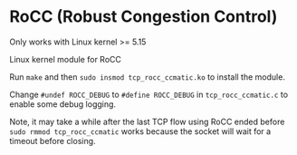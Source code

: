 # RoCC (Robust Congestion Control)

Only works with Linux kernel >= 5.15

Linux kernel module for RoCC

Run `make` and then `sudo insmod tcp_rocc_ccmatic.ko` to install the module.

Change `#undef ROCC_DEBUG` to `#define ROCC_DEBUG` in `tcp_rocc_ccmatic.c` to enable some debug logging.

Note, it may take a while after the last TCP flow using RoCC ended before `sudo rmmod tcp_rocc_ccmatic` works because the socket will wait for a timeout before closing.
